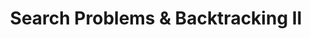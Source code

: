 ---
title: Search Problems & Backtracking II
number: 33
time: 2022-04-20 12:00
location: Graham Hall 210
notes:
noutes_source:
slides_pdf:
slides_ppt:
youtube:
recording:
passcode:
textbook:
---